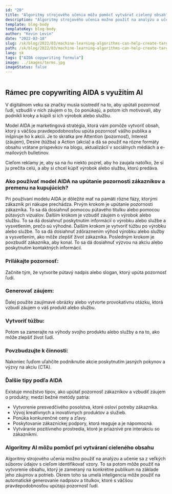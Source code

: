 ```yaml
---
id: "20"
title: "Algoritmy strojového učenia môžu pomôcť vytvárať cielený obsah"
description: "Algoritmy strojového učenia možno použiť na analýzu a učenie sa z veľkých súborov údajov s cieľom identifikovať vzory. To sa potom môže použiť na vytvorenie obsahu, ktorý je zameraný na konkrétne publikum na základe jeho záujmov. Pomocou strojového učenia môžu podniky vytvárať obsah, ktorý je relevantnejší pre ich zákazníkov a ktorý pomôže zvýšiť predaj."
template: blog-body
templateKey: blog-body
author: "Kevin Levin"
date: "2022-03-18"
slug: /sk/blog/2022/03/machine-learning-algorithms-can-help-create-targeted-content
path: /sk/blog/2022/03/machine-learning-algorithms-can-help-create-targeted-content
lang: sk
tags: ["AIDA copywriting formula"]
image: ../images/terms.jpg
imageStatus: false
---
```


```toc

```

## Rámec pre copywriting AIDA s využitím AI

V digitálnom veku sa značky musia sústrediť na to, aby upútali pozornosť ľudí, vzbudili v nich záujem o to, čo ponúkajú, a potom ich motivovali, aby podnikli kroky a kúpili si ich výrobok alebo službu.

Model AIDA je marketingová stratégia, ktorá vám pomôže vytvoriť obsah, ktorý s väčšou pravdepodobnosťou upúta pozornosť vášho publika a inšpiruje ho k akcii. Je to skratka pre Attention (pozornosť), Interest (záujem), Desire (túžba) a Action (akcia) a dá sa použiť na rôzne formáty obsahu vrátane príspevkov na blogu, aktualizácií v sociálnych médiách a e-mailových bulletinov.

Cieľom reklamy je, aby sa na ňu niekto pozrel, aby ho zaujala natoľko, že si ju prečíta celú, a aby si chcel kúpiť výrobok alebo službu, ktorú predáva.

### Ako používať model AIDA na upútanie pozornosti zákazníkov a premenu na kupujúcich?

Pri používaní modelu AIDA je dôležité mať na pamäti rôzne fázy, ktorými zákazník pri nákupe prechádza. Prvým krokom je upútanie pozornosti zákazníka. To sa dá dosiahnuť pomocou pútavého titulku alebo pomocou pútavých vizuálov. Ďalším krokom je vzbudiť záujem o výrobok alebo službu. To sa dá dosiahnuť poskytnutím informácií o výrobku alebo službe a vysvetlením, prečo sú výhodné. Ďalším krokom je vytvoriť túžbu po výrobku alebo službe. To sa dá dosiahnuť zdôraznením výhod výrobku alebo služby a vysvetlením, ako môže zlepšiť život zákazníka. Posledným krokom je povzbudiť zákazníka, aby konal. To sa dá dosiahnuť výzvou na akciu alebo poskytnutím kontaktných informácií.

### Prilákajte pozornosť:

Začnite tým, že vytvoríte pútavý nadpis alebo slogan, ktorý upúta pozornosť ľudí.

### Generovať záujem:

Ďalej použite zaujímavé obrázky alebo vytvorte provokatívnu otázku, ktorá vzbudí záujem o váš produkt alebo službu.

### Vytvoriť túžbu:

Potom sa zamerajte na výhody svojho produktu alebo služby a na to, ako môže zlepšiť život ľudí.

### Povzbudzujte k činnosti:

Nakoniec ľuďom uľahčite podniknutie akcie poskytnutím jasných pokynov a výzvy na akciu (CTA).

### Ďalšie tipy podľa AIDA

Existuje množstvo tipov, ako upútať pozornosť zákazníkov a vzbudiť záujem o produkty; medzi bežné metódy patria:

- Vytvorenie presvedčivého posolstva, ktoré osloví potreby zákazníka.
- Vývoj kreatívnych a inovatívnych produktov a služieb.
- Ponúka konkurenčné ceny a zľavy.
- Poskytovanie zákazníckej podpory, ktorá reaguje a je nápomocná.
- Vytváranie pozitívneho prostredia, ktoré je priaznivé pre interakciu so zákazníkmi.

### Algoritmy AI môžu pomôcť pri vytváraní cieleného obsahu

Algoritmy strojového učenia možno použiť na analýzu a učenie sa z veľkých súborov údajov s cieľom identifikovať vzory. To sa potom môže použiť na vytvorenie obsahu, ktorý je zameraný na konkrétne publikum na základe jeho záujmov a potrieb. Okrem toho sa umelá inteligencia môže použiť na automatické generovanie nadpisov a titulkov, ktoré s väčšou pravdepodobnosťou upútajú pozornosť ľudí.

